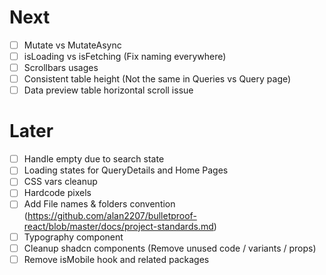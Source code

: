 # Next

- [ ] Mutate vs MutateAsync
- [ ] isLoading vs isFetching (Fix naming everywhere)
- [ ] Scrollbars usages
- [ ] Consistent table height (Not the same in Queries vs Query page)
- [ ] Data preview table horizontal scroll issue

# Later

- [ ] Handle empty due to search state
- [ ] Loading states for QueryDetails and Home Pages
- [ ] CSS vars cleanup
- [ ] Hardcode pixels
- [ ] Add File names & folders convention (https://github.com/alan2207/bulletproof-react/blob/master/docs/project-standards.md)
- [ ] Typography component
- [ ] Cleanup shadcn components (Remove unused code / variants / props)
- [ ] Remove isMobile hook and related packages
